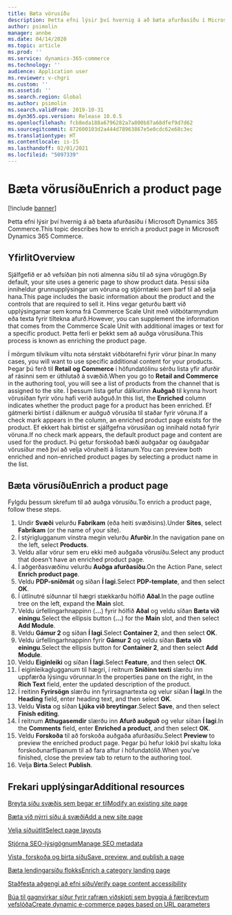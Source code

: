 ```yaml
---
title: Bæta vörusíðu
description: Þetta efni lýsir því hvernig á að bæta afurðasíðu í Microsoft Dynamics 365 Commerce.
author: psimolin
manager: annbe
ms.date: 04/14/2020
ms.topic: article
ms.prod: ''
ms.service: dynamics-365-commerce
ms.technology: ''
audience: Application user
ms.reviewer: v-chgri
ms.custom: ''
ms.assetid: ''
ms.search.region: Global
ms.author: psimolin
ms.search.validFrom: 2019-10-31
ms.dyn365.ops.version: Release 10.0.5
ms.openlocfilehash: fcb8eda188a6796282a7a800b87a68dfef9d7d62
ms.sourcegitcommit: 872600103d2a444d78963867e5e0cdc62e68c3ec
ms.translationtype: HT
ms.contentlocale: is-IS
ms.lasthandoff: 02/01/2021
ms.locfileid: "5097339"
---
```

# <a name="enrich-a-product-page"></a><span data-ttu-id="6af3c-103">Bæta vörusíðu</span><span class="sxs-lookup"><span data-stu-id="6af3c-103">Enrich a product page</span></span>


[!include [banner](includes/banner.md)]

<span data-ttu-id="6af3c-104">Þetta efni lýsir því hvernig á að bæta afurðasíðu í Microsoft Dynamics 365 Commerce.</span><span class="sxs-lookup"><span data-stu-id="6af3c-104">This topic describes how to enrich a product page in Microsoft Dynamics 365 Commerce.</span></span>

## <a name="overview"></a><span data-ttu-id="6af3c-105">Yfirlit</span><span class="sxs-lookup"><span data-stu-id="6af3c-105">Overview</span></span>

<span data-ttu-id="6af3c-106">Sjálfgefið er að vefsíðan þín noti almenna síðu til að sýna vörugögn.</span><span class="sxs-lookup"><span data-stu-id="6af3c-106">By default, your site uses a generic page to show product data.</span></span> <span data-ttu-id="6af3c-107">Þessi síða inniheldur grunnupplýsingar um vöruna og stjórntæki sem þarf til að selja hana.</span><span class="sxs-lookup"><span data-stu-id="6af3c-107">This page includes the basic information about the product and the controls that are required to sell it.</span></span> <span data-ttu-id="6af3c-108">Hins vegar geturðu bætt við upplýsingarnar sem koma frá Commerce Scale Unit með viðbótarmyndum eða texta fyrir tiltekna afurð.</span><span class="sxs-lookup"><span data-stu-id="6af3c-108">However, you can supplement the information that comes from the Commerce Scale Unit with additional images or text for a specific product.</span></span> <span data-ttu-id="6af3c-109">Þetta ferli er þekkt sem að auðga vörusíðuna.</span><span class="sxs-lookup"><span data-stu-id="6af3c-109">This process is known as enriching the product page.</span></span>

<span data-ttu-id="6af3c-110">Í mörgum tilvikum viltu nota sérstakt viðbótarefni fyrir vörur þínar.</span><span class="sxs-lookup"><span data-stu-id="6af3c-110">In many cases, you will want to use specific additional content for your products.</span></span> <span data-ttu-id="6af3c-111">Þegar þú ferð til **Retail og Commerce** í höfundatólinu sérðu lista yfir afurðir af rásinni sem er úthlutað á svæðið.</span><span class="sxs-lookup"><span data-stu-id="6af3c-111">When you go to **Retail and Commerce** in the authoring tool, you will see a list of products from the channel that is assigned to the site.</span></span> <span data-ttu-id="6af3c-112">Í þessum lista gefur dálkurinn **Auðgað** til kynna hvort vörusíðan fyrir vöru hafi verið auðguð.</span><span class="sxs-lookup"><span data-stu-id="6af3c-112">In this list, the **Enriched** column indicates whether the product page for a product has been enriched.</span></span> <span data-ttu-id="6af3c-113">Ef gátmerki birtist í dálknum er auðguð vörusíða til staðar fyrir vöruna.</span><span class="sxs-lookup"><span data-stu-id="6af3c-113">If a check mark appears in the column, an enriched product page exists for the product.</span></span> <span data-ttu-id="6af3c-114">Ef ekkert hak birtist er sjálfgefna vörusíðan og innihald notað fyrir vöruna.</span><span class="sxs-lookup"><span data-stu-id="6af3c-114">If no check mark appears, the default product page and content are used for the product.</span></span> <span data-ttu-id="6af3c-115">Þú getur forskoðað bæði auðgaðar og óauðgaðar vörusíður með því að velja vöruheiti á listanum.</span><span class="sxs-lookup"><span data-stu-id="6af3c-115">You can preview both enriched and non-enriched product pages by selecting a product name in the list.</span></span>

## <a name="enrich-a-product-page"></a><span data-ttu-id="6af3c-116">Bæta vörusíðu</span><span class="sxs-lookup"><span data-stu-id="6af3c-116">Enrich a product page</span></span>

<span data-ttu-id="6af3c-117">Fylgdu þessum skrefum til að auðga vörusíðu.</span><span class="sxs-lookup"><span data-stu-id="6af3c-117">To enrich a product page, follow these steps.</span></span>

1. <span data-ttu-id="6af3c-118">Undir **Svæði** velurðu **Fabrikam** (eða heiti svæðisins).</span><span class="sxs-lookup"><span data-stu-id="6af3c-118">Under **Sites**, select **Fabrikam** (or the name of your site).</span></span>
1. <span data-ttu-id="6af3c-119">Í stýriglugganum vinstra megin velurðu **Afurðir**.</span><span class="sxs-lookup"><span data-stu-id="6af3c-119">In the navigation pane on the left, select **Products**.</span></span>
1. <span data-ttu-id="6af3c-120">Veldu allar vörur sem eru ekki með auðgaða vörusíðu.</span><span class="sxs-lookup"><span data-stu-id="6af3c-120">Select any product that doesn't have an enriched product page.</span></span>
1. <span data-ttu-id="6af3c-121">Í aðgerðasvæðinu velurðu **Auðga afurðasíðu**.</span><span class="sxs-lookup"><span data-stu-id="6af3c-121">On the Action Pane, select **Enrich product page**.</span></span>
1. <span data-ttu-id="6af3c-122">Veldu **PDP-sniðmát** og síðan **Í lagi**.</span><span class="sxs-lookup"><span data-stu-id="6af3c-122">Select **PDP-template**, and then select **OK**.</span></span>
1. <span data-ttu-id="6af3c-123">Í útlínutré síðunnar til hægri stækkarðu hólfið **Aðal**.</span><span class="sxs-lookup"><span data-stu-id="6af3c-123">In the page outline tree on the left, expand the **Main** slot.</span></span>
1. <span data-ttu-id="6af3c-124">Veldu úrfellingarhnappinn (**...**) fyrir hólfið **Aðal** og veldu síðan **Bæta við einingu**.</span><span class="sxs-lookup"><span data-stu-id="6af3c-124">Select the ellipsis button (**...**) for the **Main** slot, and then select **Add Module**.</span></span>
1. <span data-ttu-id="6af3c-125">Veldu **Gámur 2** og síðan **Í lagi**.</span><span class="sxs-lookup"><span data-stu-id="6af3c-125">Select **Container 2**, and then select **OK**.</span></span>
1. <span data-ttu-id="6af3c-126">Veldu úrfellingarhnappinn fyrir **Gámur 2** og veldu síðan **Bæta við einingu**.</span><span class="sxs-lookup"><span data-stu-id="6af3c-126">Select the ellipsis button for **Container 2**, and then select **Add Module**.</span></span>
1. <span data-ttu-id="6af3c-127">Veldu **Eiginleiki** og síðan **Í lagi**.</span><span class="sxs-lookup"><span data-stu-id="6af3c-127">Select **Feature**, and then select **OK**.</span></span>
1. <span data-ttu-id="6af3c-128">Í eiginleikaglugganum til hægri, í reitnum **Sniðinn texti** slærðu inn uppfærða lýsingu vörunnar.</span><span class="sxs-lookup"><span data-stu-id="6af3c-128">In the properties pane on the right, in the **Rich Text** field, enter the updated description of the product.</span></span>
1. <span data-ttu-id="6af3c-129">Í reitinn **Fyrirsögn** slærðu inn fyrirsagnartexta og velur síðan **Í lagi**.</span><span class="sxs-lookup"><span data-stu-id="6af3c-129">In the **Heading** field, enter heading text, and then select **OK**.</span></span>
1. <span data-ttu-id="6af3c-130">Veldu **Vista** og síðan **Ljúka við breytingar**.</span><span class="sxs-lookup"><span data-stu-id="6af3c-130">Select **Save**, and then select **Finish editing**.</span></span>
1. <span data-ttu-id="6af3c-131">Í reitnum **Athugasemdir** slærðu inn **Afurð auðguð** og velur síðan **Í lagi**.</span><span class="sxs-lookup"><span data-stu-id="6af3c-131">In the **Comments** field, enter **Enriched a product**, and then select **OK**.</span></span>
1. <span data-ttu-id="6af3c-132">Veldu **Forskoða** til að forskoða auðgaða afurðasíðu.</span><span class="sxs-lookup"><span data-stu-id="6af3c-132">Select **Preview** to preview the enriched product page.</span></span> <span data-ttu-id="6af3c-133">Þegar þú hefur lokið því skaltu loka forskoðunarflipanum til að fara aftur í höfundatólið.</span><span class="sxs-lookup"><span data-stu-id="6af3c-133">When you've finished, close the preview tab to return to the authoring tool.</span></span>
1. <span data-ttu-id="6af3c-134">Velja **Birta**.</span><span class="sxs-lookup"><span data-stu-id="6af3c-134">Select **Publish**.</span></span>

## <a name="additional-resources"></a><span data-ttu-id="6af3c-135">Frekari upplýsingar</span><span class="sxs-lookup"><span data-stu-id="6af3c-135">Additional resources</span></span>

[<span data-ttu-id="6af3c-136">Breyta síðu svæðis sem þegar er til</span><span class="sxs-lookup"><span data-stu-id="6af3c-136">Modify an existing site page</span></span>](modify-existing-page.md)

[<span data-ttu-id="6af3c-137">Bæta við nýrri síðu á svæði</span><span class="sxs-lookup"><span data-stu-id="6af3c-137">Add a new site page</span></span>](add-new-page.md)

[<span data-ttu-id="6af3c-138">Velja síðuútlit</span><span class="sxs-lookup"><span data-stu-id="6af3c-138">Select page layouts</span></span>](select-page-layouts.md)

[<span data-ttu-id="6af3c-139">Stjórna SEO-lýsigögnum</span><span class="sxs-lookup"><span data-stu-id="6af3c-139">Manage SEO metadata</span></span>](manage-seo-metadata.md)

[<span data-ttu-id="6af3c-140">Vista, forskoða og birta síðu</span><span class="sxs-lookup"><span data-stu-id="6af3c-140">Save, preview, and publish a page</span></span>](save-preview-publish-page.md)

[<span data-ttu-id="6af3c-141">Bæta lendingarsíðu flokks</span><span class="sxs-lookup"><span data-stu-id="6af3c-141">Enrich a category landing page</span></span>](enrich-category-page.md)

[<span data-ttu-id="6af3c-142">Staðfesta aðgengi að efni síðu</span><span class="sxs-lookup"><span data-stu-id="6af3c-142">Verify page content accessibility</span></span>](verify-accessibility.md)

[<span data-ttu-id="6af3c-143">Búa til gagnvirkar síður fyrir rafræn viðskipti sem byggja á færibreytum vefslóða</span><span class="sxs-lookup"><span data-stu-id="6af3c-143">Create dynamic e-commerce pages based on URL parameters</span></span>](create-dynamic-pages.md)
